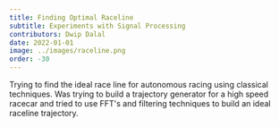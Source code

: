 ```yaml
---
title: Finding Optimal Raceline
subtitle: Experiments with Signal Processing
contributors: Dwip Dalal 
date: 2022-01-01
image: ../images/raceline.png
order: -30
---
```

Trying to find the ideal race line for autonomous racing using classical techniques. Was trying to build a trajectory generator for a high speed racecar and tried to use FFT's and filtering techniques to build an ideal raceline trajectory.